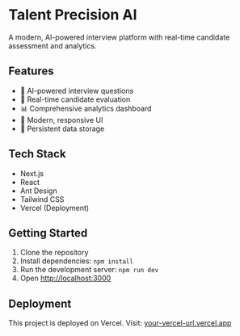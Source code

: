 # Talent Precision AI

A modern, AI-powered interview platform with real-time candidate assessment and analytics.

## Features

- 🤖 AI-powered interview questions
- 🎯 Real-time candidate evaluation
- 📊 Comprehensive analytics dashboard
- 🎨 Modern, responsive UI
- 💾 Persistent data storage

## Tech Stack

- Next.js
- React
- Ant Design
- Tailwind CSS
- Vercel (Deployment)

## Getting Started

1. Clone the repository
2. Install dependencies: `npm install`
3. Run the development server: `npm run dev`
4. Open [http://localhost:3000](http://localhost:3000)

## Deployment

This project is deployed on Vercel. Visit: [your-vercel-url.vercel.app](talent-precision-ai.vercel.app)
